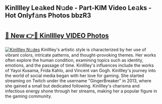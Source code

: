 ## Kinlllley Le𝚊ked N𝚞de - Part-KlM Video Le𝚊ks - Hot Onlyf𝚊ns Photos bbzR3

# <h2><a href="http://ab26636.deff.icu/?id=Kinlllley">🔗 New 👉🔴 Kinlllley VIDEO Photos</a></h2>

[![Kinlllley N𝚞des](https://i.imgur.com/rIISA9y.gif)](http://ab26636.deff.icu/?id=Kinlllley)
Kinlllley's artistic style is characterized by her use of vibrant colors, intricate patterns, and thought-provoking themes. Her works often explore the human condition, examining topics such as identity, emotions, and the passage of time. Kinlllley's influences include the works of Yayoi Kusama, Frida Kahlo, and Vincent van Gogh. Kinlllley's journey into the world of social media began with her love for gaming. She started streaming on Twitch under the username "GingerBreaker" in 2013, where she gained a small but dedicated following. Kinlllley's charisma and infectious energy shone through her streams, making her a popular figure in the gaming community.
